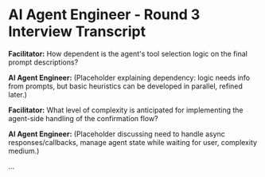 # AI Agent Engineer - Round 3 Interview Transcript

**Facilitator:** How dependent is the agent's tool selection logic on the final prompt descriptions?

**AI Agent Engineer:** (Placeholder explaining dependency: logic needs info from prompts, but basic heuristics can be developed in parallel, refined later.)

**Facilitator:** What level of complexity is anticipated for implementing the agent-side handling of the confirmation flow?

**AI Agent Engineer:** (Placeholder discussing need to handle async responses/callbacks, manage agent state while waiting for user, complexity medium.)

... 